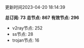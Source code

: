 更新时间2023-04-20 18:14:39

**总订阅: 73**
**总节点: 867**
**有效节点: 296**
- v2ray节点: 252
- ss节点: 28
- trojan节点: 16

